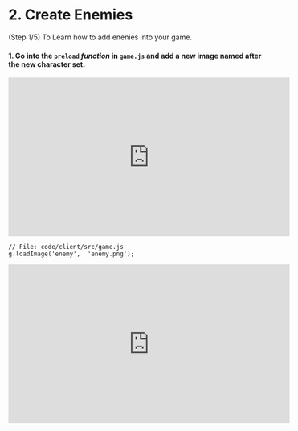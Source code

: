# 2. Create Enemies
(Step 1/5) To Learn how to add enenies into your game.

#### 1. Go into the `preload` _function_ in `game.js` and add a new image named after the new character set.

<iframe width="560" height="315" src="https://www.youtube.com/embed/Im13AGNYlWM" frameborder="0" allow="accelerometer; autoplay; clipboard-write; encrypted-media; gyroscope; picture-in-picture" allowfullscreen></iframe><br>

```
// File: code/client/src/game.js
g.loadImage('enemy',  'enemy.png');
```

<iframe width="560" height="315" src="https://www.youtube.com/embed/AqlQqYOCc8I" frameborder="0" allow="accelerometer; autoplay; clipboard-write; encrypted-media; gyroscope; picture-in-picture" allowfullscreen></iframe><br>